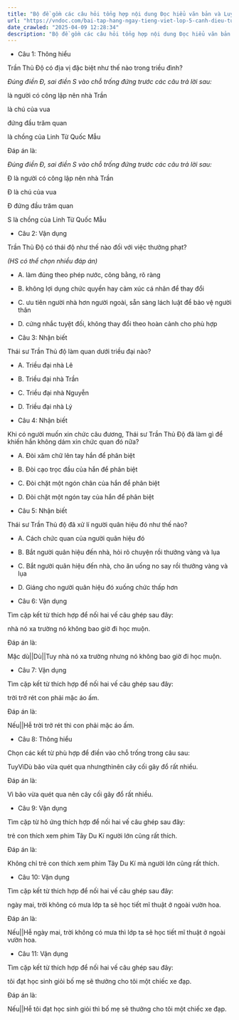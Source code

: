 ```yaml
---
title: "Bộ đề gồm các câu hỏi tổng hợp nội dung Đọc hiểu văn bản và Luyện từ và câu được học ở Tuần 22 trong chương trình Tiếng Việt lớp 5 Tập 2 Cánh Diều"
url: "https://vndoc.com/bai-tap-hang-ngay-tieng-viet-lop-5-canh-dieu-tuan-22-thu-3-334623"
date_crawled: "2025-04-09 12:28:34"
description: "Bộ đề gồm các câu hỏi tổng hợp nội dung Đọc hiểu văn bản và Luyện từ và câu được học ở Tuần 22 trong chương trình Tiếng Việt lớp 5 Tập 2 Cánh Diều"
---
```


* Câu 1:  Thông hiểu

Trần Thủ Độ có địa vị đặc biệt như thế nào trong triều đình?

_Đúng điền Đ, sai điền S vào chỗ trống đứng trước các câu trả lời sau:_

là người có công lập nên nhà Trần

là chú của vua

đứng đầu trăm quan

là chồng của Linh Từ Quốc Mẫu

Đáp án là:

_Đúng điền Đ, sai điền S vào chỗ trống đứng trước các câu trả lời sau:_

Đ là người có công lập nên nhà Trần

Đ là chú của vua

Đ đứng đầu trăm quan

S là chồng của Linh Từ Quốc Mẫu

* Câu 2:  Vận dụng

Trần Thủ Độ có thái độ như thế nào đối với việc thưởng phạt?

_(HS có thể chọn nhiều đáp án)_

  * A. làm đúng theo phép nước, công bằng, rõ ràng 
  * B. không lợi dụng chức quyền hay cảm xúc cá nhân để thay đổi 
  * C. ưu tiên người nhà hơn người ngoài, sẵn sàng lách luật để bảo vệ người thân 
  * D. cứng nhắc tuyệt đối, không thay đổi theo hoàn cảnh cho phù hợp 



* Câu 3:  Nhận biết

Thái sư Trần Thủ độ làm quan dưới triều đại nào?

  * A. Triều đại nhà Lê 
  * B. Triều đại nhà Trần 
  * C. Triều đại nhà Nguyễn 
  * D. Triều đại nhà Lý 



* Câu 4:  Nhận biết

Khi có người muốn xin chức câu đương, Thái sư Trần Thủ Độ đã làm gì để khiến hắn không dám xin chức quan đó nữa?

  * A. Đòi xăm chữ lên tay hắn để phân biệt 
  * B. Đòi cạo trọc đầu của hắn để phân biệt 
  * C. Đòi chặt một ngón chân của hắn để phân biệt 
  * D. Đòi chặt một ngón tay của hắn để phân biệt 



* Câu 5:  Nhận biết

Thái sư Trần Thủ độ đã xử lí người quân hiệu đó như thế nào?

  * A. Cách chức quan của người quân hiệu đó 
  * B. Bắt người quân hiệu đến nhà, hỏi rõ chuyện rồi thưởng vàng và lụa 
  * C. Bắt người quân hiệu đến nhà, cho ăn uống no say rồi thưởng vàng và lụa 
  * D. Giáng cho người quân hiệu đó xuống chức thấp hơn 



* Câu 6:  Vận dụng

Tìm cặp kết từ thích hợp để nối hai vế câu ghép sau đây:

nhà nó xa trường  nó không bao giờ đi học muộn.

Đáp án là:

Mặc dù||Dù||Tuy nhà nó xa trường nhưng nó không bao giờ đi học muộn.

* Câu 7:  Vận dụng

Tìm cặp kết từ thích hợp để nối hai vế câu ghép sau đây:

trời trở rét  con phải mặc áo ấm.

Đáp án là:

Nếu||Hễ trời trở rét thì con phải mặc áo ấm.

* Câu 8:  Thông hiểu

Chọn các kết từ phù hợp để điền vào chỗ trống trong câu sau:

TuyVìDù bão vừa quét qua nhưngthìnên cây cối gãy đổ rất nhiều.

Đáp án là:

Vì bão vừa quét qua nên cây cối gãy đổ rất nhiều.

* Câu 9:  Vận dụng

Tìm cặp từ hô ứng thích hợp để nối hai vế câu ghép sau đây:

trẻ con thích xem phim Tây Du Kí  người lớn cũng rất thích.

Đáp án là:

Không chỉ trẻ con thích xem phim Tây Du Kí mà người lớn cũng rất thích.

* Câu 10:  Vận dụng

Tìm cặp kết từ thích hợp để nối hai vế câu ghép sau đây:

ngày mai, trời không có mưa  lớp ta sẽ học tiết mĩ thuật ở ngoài vườn hoa.

Đáp án là:

Nếu||Hễ ngày mai, trời không có mưa thì lớp ta sẽ học tiết mĩ thuật ở ngoài vườn hoa.

* Câu 11:  Vận dụng

Tìm cặp kết từ thích hợp để nối hai vế câu ghép sau đây:

tôi đạt học sinh giỏi  bố mẹ sẽ thưởng cho tôi một chiếc xe đạp.

Đáp án là:

Nếu||Hễ tôi đạt học sinh giỏi thì bố mẹ sẽ thưởng cho tôi một chiếc xe đạp.
